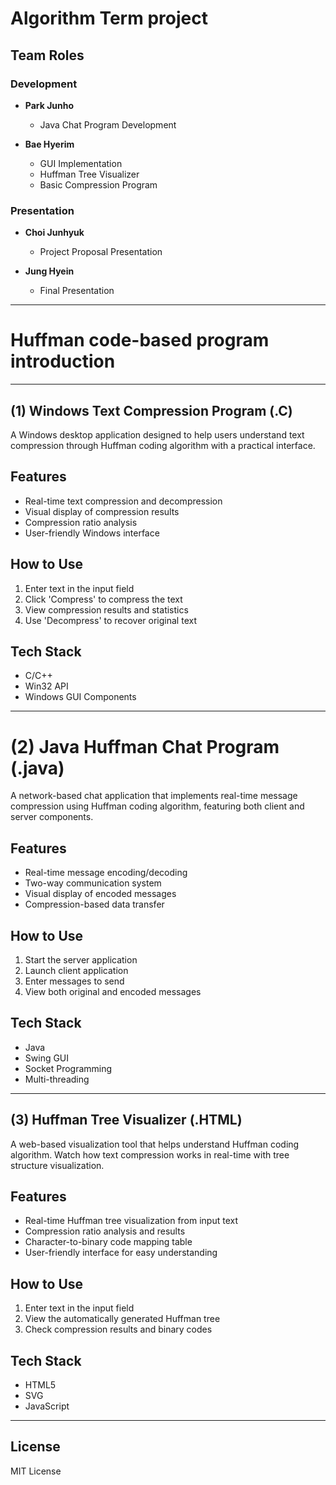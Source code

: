 # Algorithm Term project

## Team Roles

### Development
- **Park Junho**
  - Java Chat Program Development

- **Bae Hyerim**
  - GUI Implementation
  - Huffman Tree Visualizer
  - Basic Compression Program

### Presentation
- **Choi Junhyuk**
  - Project Proposal Presentation

- **Jung Hyein**
  - Final Presentation


---

# Huffman code-based program introduction
---
 
## (1) Windows Text Compression Program (.C)

A Windows desktop application designed to help users understand text compression through Huffman coding algorithm with a practical interface.

## Features
- Real-time text compression and decompression
- Visual display of compression results
- Compression ratio analysis
- User-friendly Windows interface

## How to Use
1. Enter text in the input field
2. Click 'Compress' to compress the text
3. View compression results and statistics
4. Use 'Decompress' to recover original text

## Tech Stack
- C/C++
- Win32 API
- Windows GUI Components

---

# (2) Java Huffman Chat Program (.java)

A network-based chat application that implements real-time message compression using Huffman coding algorithm, featuring both client and server components.

## Features
- Real-time message encoding/decoding
- Two-way communication system
- Visual display of encoded messages
- Compression-based data transfer

## How to Use
1. Start the server application
2. Launch client application
3. Enter messages to send
4. View both original and encoded messages

## Tech Stack
- Java
- Swing GUI
- Socket Programming
- Multi-threading

---

## (3) Huffman Tree Visualizer (.HTML)

A web-based visualization tool that helps understand Huffman coding algorithm. Watch how text compression works in real-time with tree structure visualization.

## Features

- Real-time Huffman tree visualization from input text
- Compression ratio analysis and results
- Character-to-binary code mapping table
- User-friendly interface for easy understanding

## How to Use

1. Enter text in the input field
2. View the automatically generated Huffman tree
3. Check compression results and binary codes

## Tech Stack

- HTML5
- SVG
- JavaScript

---

## License

MIT License
